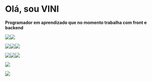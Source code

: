 # Olá, sou VINI
**Programador em aprendizado que no momento trabalha com front e backend**


![](https://img.shields.io/badge/Python-3776AB?style=for-the-badge&logo=python&logoColor=white)![](https://img.shields.io/badge/Flask-000000?style=for-the-badge&logo=flask&logoColor=white)


![](https://img.shields.io/badge/JavaScript-F7DF1E?style=for-the-badge&logo=javascript&logoColor=black)![](https://img.shields.io/badge/HTML5-E34F26?style=for-the-badge&logo=html5&logoColor=white)![](https://img.shields.io/badge/CSS3-1572B6?style=for-the-badge&logo=css3&logoColor=white)

![](https://img.shields.io/badge/Node.js-43853D?style=for-the-badge&logo=node.js&logoColor=white)![](https://img.shields.io/badge/React-20232A?style=for-the-badge&logo=react&logoColor=61DAFB)![](https://img.shields.io/badge/Linux-E34F26?style=for-the-badge&logo=linux&logoColor=black)

[![](https://github-readme-stats.vercel.app/api/top-langs/?username=kvrtzzz&hide=html&layout=compact&theme=highcontrast)](https://github.com/anuraghazra/github-readme-stats)


![](https://spotify-recently-played-readme.vercel.app/api?user=tpx9dn189gna15nv1prty17gl&count=1)

